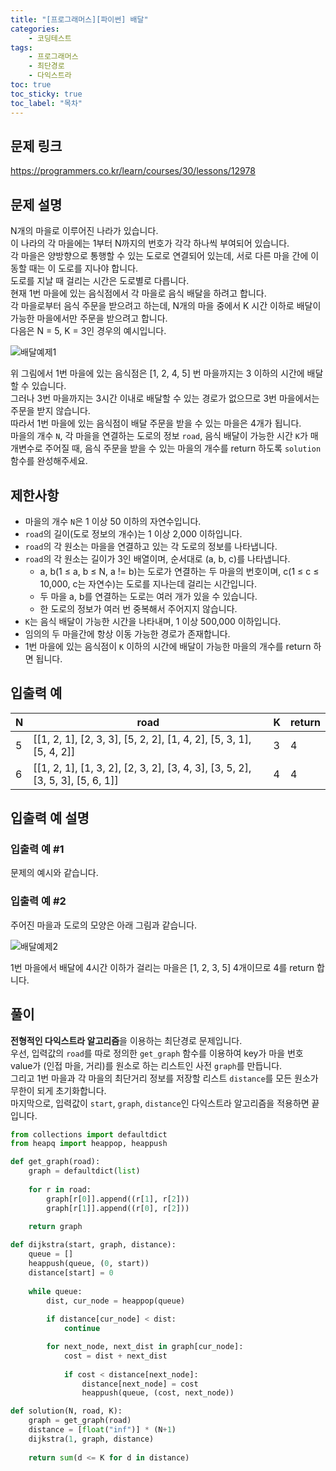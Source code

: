```yaml
---
title: "[프로그래머스][파이썬] 배달"
categories: 
    - 코딩테스트
tags: 
    - 프로그래머스
    - 최단경로
    - 다익스트라
toc: true
toc_sticky: true
toc_label: "목차"
---
```


## 문제 링크

<https://programmers.co.kr/learn/courses/30/lessons/12978>

## 문제 설명

N개의 마을로 이루어진 나라가 있습니다.  
이 나라의 각 마을에는 1부터 N까지의 번호가 각각 하나씩 부여되어 있습니다.  
각 마을은 양방향으로 통행할 수 있는 도로로 연결되어 있는데, 서로 다른 마을 간에 이동할 때는 이 도로를 지나야 합니다.  
도로를 지날 때 걸리는 시간은 도로별로 다릅니다.  
현재 1번 마을에 있는 음식점에서 각 마을로 음식 배달을 하려고 합니다.  
각 마을로부터 음식 주문을 받으려고 하는데, N개의 마을 중에서 K 시간 이하로 배달이 가능한 마을에서만 주문을 받으려고 합니다.  
다음은 N = 5, K = 3인 경우의 예시입니다.  

![배달예제1](https://grepp-programmers.s3.ap-northeast-2.amazonaws.com/files/production/d7779d88-084c-4ffa-ae9f-2a42f97d3bbf/%E1%84%87%E1%85%A2%E1%84%83%E1%85%A1%E1%86%AF_1_uxun8t.png)  

위 그림에서 1번 마을에 있는 음식점은 [1, 2, 4, 5] 번 마을까지는 3 이하의 시간에 배달할 수 있습니다.  
그러나 3번 마을까지는 3시간 이내로 배달할 수 있는 경로가 없으므로 3번 마을에서는 주문을 받지 않습니다.  
따라서 1번 마을에 있는 음식점이 배달 주문을 받을 수 있는 마을은 4개가 됩니다.  
마을의 개수 `N`, 각 마을을 연결하는 도로의 정보 `road`, 음식 배달이 가능한 시간 `K`가 매개변수로 주어질 때, 음식 주문을 받을 수 있는 마을의 개수를 return 하도록 `solution` 함수를 완성해주세요.


## 제한사항

- 마을의 개수 `N`은 1 이상 50 이하의 자연수입니다.
- `road`의 길이(도로 정보의 개수)는 1 이상 2,000 이하입니다.
- `road`의 각 원소는 마을을 연결하고 있는 각 도로의 정보를 나타냅니다.
- `road`의 각 원소는 길이가 3인 배열이며, 순서대로 (a, b, c)를 나타냅니다.
    + a, b(1 ≤ a, b ≤ N, a != b)는 도로가 연결하는 두 마을의 번호이며, c(1 ≤ c ≤ 10,000, c는 자연수)는 도로를 지나는데 걸리는 시간입니다.
    + 두 마을 a, b를 연결하는 도로는 여러 개가 있을 수 있습니다.
    + 한 도로의 정보가 여러 번 중복해서 주어지지 않습니다.
- `K`는 음식 배달이 가능한 시간을 나타내며, 1 이상 500,000 이하입니다.
- 임의의 두 마을간에 항상 이동 가능한 경로가 존재합니다.
- 1번 마을에 있는 음식점이 `K` 이하의 시간에 배달이 가능한 마을의 개수를 return 하면 됩니다.

## 입출력 예

|N|road|K|return|
|-|----|-|------|
|5|[[1, 2, 1], [2, 3, 3], [5, 2, 2], [1, 4, 2], [5, 3, 1], [5, 4, 2]]|3|4|
|6|[[1, 2, 1], [1, 3, 2], [2, 3, 2], [3, 4, 3], [3, 5, 2], [3, 5, 3], [5, 6, 1]]|4|4|

## 입출력 예 설명

### 입출력 예 #1

문제의 예시와 같습니다.

### 입출력 예 #2

주어진 마을과 도로의 모양은 아래 그림과 같습니다.  

![배달예제2](https://grepp-programmers.s3.ap-northeast-2.amazonaws.com/files/production/993685f2-6b97-4fe3-85b5-47c085dc1bf3/%E1%84%87%E1%85%A2%E1%84%83%E1%85%A1%E1%86%AF_3_njc7kq.png)  

1번 마을에서 배달에 4시간 이하가 걸리는 마을은 [1, 2, 3, 5] 4개이므로 4를 return 합니다.

## 풀이

**전형적인 다익스트라 알고리즘**을 이용하는 최단경로 문제입니다.  
우선, 입력값의 `road`를 따로 정의한 `get_graph` 함수를 이용하여 key가 마을 번호 value가 (인접 마을, 거리)를 원소로 하는 리스트인 사전 `graph`를 만듭니다.  
그리고 1번 마을과 각 마을의 최단거리 정보를 저장할 리스트 `distance`를 모든 원소가 무한이 되게 초기화합니다.  
마지막으로, 입력값이 `start`, `graph`, `distance`인 다익스트라 알고리즘을 적용하면 끝입니다.  

```python
from collections import defaultdict
from heapq import heappop, heappush

def get_graph(road):
    graph = defaultdict(list)
    
    for r in road:
        graph[r[0]].append((r[1], r[2]))
        graph[r[1]].append((r[0], r[2]))
    
    return graph

def dijkstra(start, graph, distance):
    queue = []
    heappush(queue, (0, start))
    distance[start] = 0
    
    while queue: 
        dist, cur_node = heappop(queue)
        
        if distance[cur_node] < dist:
            continue

        for next_node, next_dist in graph[cur_node]:
            cost = dist + next_dist
            
            if cost < distance[next_node]:
                distance[next_node] = cost
                heappush(queue, (cost, next_node))

def solution(N, road, K):
    graph = get_graph(road)
    distance = [float("inf")] * (N+1)
    dijkstra(1, graph, distance)
    
    return sum(d <= K for d in distance)
```